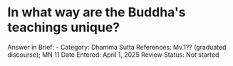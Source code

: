 # In what way are the Buddha's teachings unique?

Answer in Brief: -
 Category: Dhamma
Sutta References: Mv.1?? (graduated discourse); MN 11
Date Entered: April 1, 2025
Review Status: Not started